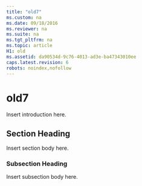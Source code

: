 ```yaml
---
title: "old7"
ms.custom: na
ms.date: 09/18/2016
ms.reviewer: na
ms.suite: na
ms.tgt_pltfrm: na
ms.topic: article
H1: old
ms.assetid: da90534d-9c76-4013-ad3e-ba47343010ee
caps.latest.revision: 6
robots: noindex,nofollow
---
```

# old7
Insert introduction here.  
  
## Section Heading  
 Insert section body here.  
  
### Subsection Heading  
 Insert subsection body here.